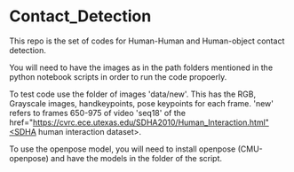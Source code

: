# Contact_Detection

This repo is the set of codes for Human-Human and Human-object contact detection. 

You will need to have the images as in the path folders mentioned in the python notebook scripts in order to run the code propoerly. 

To test code use the folder of images 'data/new'. This has the RGB, Grayscale images, handkeypoints, pose keypoints for each frame. 'new' refers to frames 650-975 of video 'seq18' of the href="https://cvrc.ece.utexas.edu/SDHA2010/Human_Interaction.html"<SDHA human interaction dataset>.

To use the openpose model, you will need to install openpose (CMU-openpose) and have the models in the folder of the script. 
